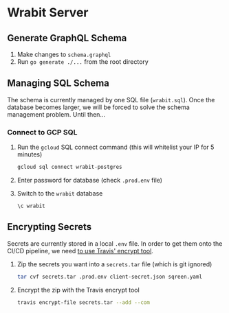 # Wrabit Server

## Generate GraphQL Schema

1. Make changes to `schema.graphql`
2. Run `go generate ./...` from the root directory

## Managing SQL Schema

The schema is currently managed by one SQL file (`wrabit.sql`). Once the database becomes larger, we will be forced to solve the schema management problem. Until then...

### Connect to GCP SQL

1. Run the `gcloud` SQL connect command (this will whitelist your IP for 5 minutes)

    ```bash
    gcloud sql connect wrabit-postgres
    ```

2. Enter password for database (check `.prod.env` file)

3. Switch to the `wrabit` database

    ```psql
    \c wrabit
    ```

## Encrypting Secrets

Secrets are currently stored in a local `.env` file. In order to get them onto the CI/CD pipeline, we need [to use Travis' encrypt tool](https://docs.travis-ci.com/user/encryption-keys/).

1. Zip the secrets you want into a `secrets.tar` file (which is git ignored)

    ```bash
    tar cvf secrets.tar .prod.env client-secret.json sqreen.yaml
    ```

2. Encrypt the zip with the Travis encrypt tool

    ```bash
    travis encrypt-file secrets.tar --add --com
    ```
